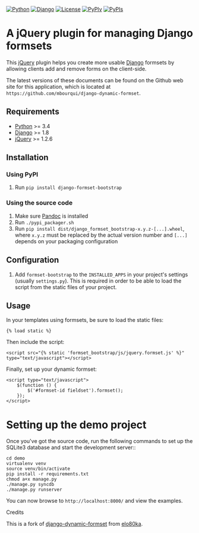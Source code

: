 [![Python](https://img.shields.io/badge/Python-3.4,3.5,3.6-blue.svg?style=flat-square)](/)
[![Django](https://img.shields.io/badge/Django-1.8,1.9,1.10,1.11-blue.svg?style=flat-square)](/)
[![License](https://img.shields.io/badge/License-BSD-blue.svg?style=flat-square)](/LICENSE)
[![PyPIv](https://img.shields.io/pypi/v/django-formset-bootstrap.svg?style=flat-square)](https://pypi.org/project/django-formset-bootstrap)
[![PyPIs](https://img.shields.io/pypi/status/django-formset-bootstrap.svg)](https://pypi.org/project/django-formset-bootstrap)



# A jQuery plugin for managing Django formsets

This [jQuery][] plugin helps you create more usable [Django][] formsets
by allowing clients add and remove forms on the client-side.

The latest versions of these documents can be found on the
Github web site for this application, which is located at
`https://github.com/mbourqui/django-dynamic-formset`.


## Requirements

* [Python][] >= 3.4
* [Django][] >= 1.8
* [jQuery][] >= 1.2.6


## Installation

### Using PyPI
1. Run `pip install django-formset-bootstrap`

### Using the source code
1. Make sure [Pandoc][] is installed
1. Run `./pypi_packager.sh`
1. Run `pip install dist/django_formset_bootstrap-x.y.z-[...].wheel`,
   where `x.y.z` must be replaced by the actual version number and
   `[...]` depends on your packaging configuration


## Configuration

1. Add `formset-bootstrap` to the `INSTALLED_APPS` in your project's
   settings (usually `settings.py`). This is required in order to be
   able to load the script from the static files of your project.


## Usage

In your templates using formsets, be sure to load the static files:

```Django
{% load static %}
```

Then include the script:

```Django
<script src="{% static 'formset_bootstrap/js/jquery.formset.js' %}" type="text/javascript"></script>
```

Finally, set up your dynamic formset:

```Django
<script type="text/javascript">
    $(function () {
        $('#formset-id fieldset').formset();
    });
</script>
```



# Setting up the demo project

Once you've got the source code, run the following commands to set up
the SQLite3 database and start the development server::

    cd demo
    virtualenv venv
    source venv/bin/activate
    pip install -r requirements.txt
    chmod a+x manage.py
    ./manage.py syncdb
    ./manage.py runserver

You can now browse to ``http://localhost:8000/`` and view the examples.

Credits

This is a fork of [django-dynamic-formset](https://github.com/elo80ka/django-dynamic-formset) from [elo80ka](https://github.com/elo80ka).


  [python]:     https://www.python.org/             "Python"
  [django]:     https://www.djangoproject.com/      "Django"
  [jquery]:     http://jquery.com/                  "jQuery"
  [Pandoc]:     http://pandoc.org/index.html        "Pandoc"
